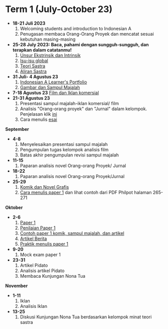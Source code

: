 # Term 1 (July-October 23)

- <b>18-21 Juli 2023</b>
  1. Welcoming students and introduction to Indonesian A
  2. Penugasan membaca Orang-Orang Proyek dan mencatat sesuai kebutuhan masing-masing
- <b>25-28 July 2023: Baca, pahami dengan sungguh-sungguh, dan terapkan dalam catatanmu!</b>
  1. [Unsur Ekstrinsik dan Intrinsik](%2F.files%2FUnsur-unsur%20Ekstrinsik%20dan%20Intrinsik.pptx)
  2. [Isu-isu global](%2F.files%2FISU-ISU%20GLOBAL.pptx)
  3. [Teori Sastra](%2F.files%2FTEORI%20DALAM%20SASTRA.docx)
  4. [Aliran Sastra](%2F.files%2FALIRAN%20SASTRA.docx)
- <b>31  Juli- 4 Agustus 23</b>
  1. [Indonesian A Learner's Portfolio](%2F.files%2FLearner%27s%20Portfolio.pptx)
  2. [Gambar dan Sampul Majalah](%2F.files%2FGambar%20dan%20Sampul%20Majalah.pptx)
- <b>7-18 Agustus 23</b>
[Film dan Iklan komersial](%2F.files%2FFilm%20dan%20Iklan%20komersial.pptx)
- <b>21-31 Agustus 23</b>
  1. Presentasi sampul majalah-iklan komersial/ film
  2. Analisis "Orang-orang proyek" dan "Jurnal" dalam kelompok. Penjelasan klik [ini](%2F.files%2FAnalisis%20Orang-Orang%20Proyek%20karya%20Ahmad%20Tohari.docx)
  3. Cara menulis [esai](%2F.files%2FMenulis%20Esai.docx)

<b>September</b>
- <b>4-8</b>
  1. Menyelesaikan presentasi sampul majalah
  2. Pengumpulan tugas kelompok analisis film
  3. Batas akhir pengumpulan revisi sampul majalah
- <b>11-15</b>
  1. Paparan analisis novel Orang-orang Proyek/ Jurnal
- <b>18-22</b>
  1. Paparan analisis novel Orang-orang Proyek/Jurnal
- <b>25-29</b>
  1. [Komik dan Novel Grafis](%2F.files%2FKomik%20%26%20%20Novel%20Grafis.pptx)
  2. [Cara menulis paper 1](%2F.files%2FPaper%201.docx) dan lihat contoh dari PDF Philpot halaman 265-271

<b>Oktober</b>
- <b>2-6</b>
  1. [Paper 1](%2F.files%2Fpaper%201/Paper%201%20Guided%20textual%20analysis.pptx)
  2. [Penilaian Paper 1](%2F.files%2FPenilaian%20Paper%201.docx)
  3. [Contoh paper 1 komik, sampul majalah, dan artikel](%2F.files%2Fpaper%201/Sampul%20Majalah%2C%20Komik%2C%20Artikel%20Berita)
  4. [Artikel Berita](%2F.files%2FArtikel%20Berita.pptx)
  5. [Praktik menulis paper 1](%2F.files%2Fpaper%201)
- <b>9-20</b>
  1. Mock exam paper 1
- <b>23-31</b>
  1. Artikel Pidato
  2. Analisis artikel Pidato
  3. Membaca Kunjungan Nona Tua

<b>November</b>
- <b>1-11</b>
  1. Iklan
  2. Analisis Iklan
- <b>13-25</b>
  1. Diskusi Kunjungan Nona Tua berdasarkan kelompok minat teori sastra
